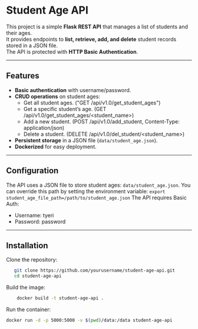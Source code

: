 # Student Age API

This project is a simple **Flask REST API** that manages a list of students and their ages.  
It provides endpoints to **list, retrieve, add, and delete** student records stored in a JSON file.  
The API is protected with **HTTP Basic Authentication**.

---

## Features
- **Basic authentication** with username/password.
- **CRUD operations** on student ages:
  - Get all student ages. ("GET /api/v1.0/get_student_ages")
  - Get a specific student’s age. (GET /api/v1.0/get_student_ages/<student_name>)
  - Add a new student. (POST /api/v1.0/add_student, Content-Type: application/json)
  - Delete a student. (DELETE /api/v1.0/del_student/<student_name>)
- **Persistent storage** in a JSON file (`data/student_age.json`).
- **Dockerized** for easy deployment. 

---

## Configuration
The API uses a JSON file to store student ages: `data/student_age.json`.
You can override this path by setting the environment variable: `export student_age_file_path=/path/to/student_age.json`
The API requires Basic Auth: 
- Username: tyeri
- Password: password

---

## Installation
Clone the repository:
```bash
   git clone https://github.com/yourusername/student-age-api.git
   cd student-age-api
```
Build the image:
```bash
    docker build -t student-age-api .
```
Run the container:
   ```bash
   docker run -d -p 5000:5000 -v $(pwd)/data:/data student-age-api
```
